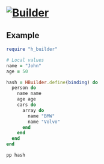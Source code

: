 # [![Builder](https://github.com/oleander/builder/actions/workflows/main.yml/badge.svg)](https://github.com/oleander/builder/actions/workflows/main.yml)

## Example

``` ruby
require "h_builder"

# Local values
name = "John"
age = 50

hash = HBuilder.define(binding) do
  person do
    name name
    age age
    cars do
      array do
        name "BMW"
        name "Volvo"
      end
    end
  end
end

pp hash
```
